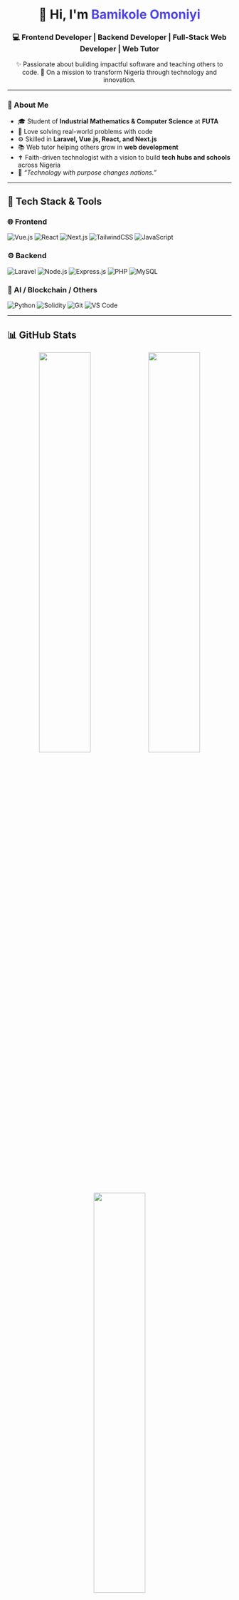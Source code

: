 <!-- Profile Header -->
<h1 align="center">👋 Hi, I'm <span style="color:#4F46E5;">Bamikole Omoniyi</span></h1>

<h3 align="center">
💻 Frontend Developer | Backend Developer | Full-Stack Web Developer | Web Tutor
</h3>

<p align="center">
✨ Passionate about building impactful software and teaching others to code.  
🚀 On a mission to transform Nigeria through technology and innovation.  
</p>

---

### 🧠 About Me
- 🎓 Student of **Industrial Mathematics & Computer Science** at **FUTA**
- 🧩 Love solving real-world problems with code
- ⚙️ Skilled in **Laravel, Vue.js, React, and Next.js**
- 📚 Web tutor helping others grow in **web development**
- ✝️ Faith-driven technologist with a vision to build **tech hubs and schools** across Nigeria
- 🎯 *“Technology with purpose changes nations.”*

---

## 🚀 Tech Stack & Tools

### 🌐 Frontend
![Vue.js](https://img.shields.io/badge/Vue.js-35495E?style=for-the-badge&logo=vue.js&logoColor=4FC08D)
![React](https://img.shields.io/badge/React-20232a?style=for-the-badge&logo=react&logoColor=61dafb)
![Next.js](https://img.shields.io/badge/Next.js-000000?style=for-the-badge&logo=nextdotjs&logoColor=white)
![TailwindCSS](https://img.shields.io/badge/TailwindCSS-38B2AC?style=for-the-badge&logo=tailwind-css&logoColor=white)
![JavaScript](https://img.shields.io/badge/JavaScript-F7E025?style=for-the-badge&logo=javascript&logoColor=black)

### ⚙️ Backend
![Laravel](https://img.shields.io/badge/Laravel-F9322C?style=for-the-badge&logo=laravel&logoColor=white)
![Node.js](https://img.shields.io/badge/Node.js-3C873A?style=for-the-badge&logo=node.js&logoColor=white)
![Express.js](https://img.shields.io/badge/Express.js-404D59?style=for-the-badge)
![PHP](https://img.shields.io/badge/PHP-787CB5?style=for-the-badge&logo=php&logoColor=white)
![MySQL](https://img.shields.io/badge/MySQL-00758F?style=for-the-badge&logo=mysql&logoColor=white)

### 🧠 AI / Blockchain / Others
![Python](https://img.shields.io/badge/Python-3670A0?style=for-the-badge&logo=python&logoColor=yellow)
![Solidity](https://img.shields.io/badge/Solidity-363636?style=for-the-badge&logo=solidity&logoColor=white)
![Git](https://img.shields.io/badge/Git-F05032?style=for-the-badge&logo=git&logoColor=white)
![VS Code](https://img.shields.io/badge/VS%20Code-007ACC?style=for-the-badge&logo=visualstudiocode&logoColor=white)

---

## 📊 GitHub Stats

<p align="center">
  <img width="48%" src="https://github-readme-stats.vercel.app/api?username=Bamikole-Omoniyi&show_icons=true&theme=tokyonight" />
  <img width="48%" src="https://github-readme-streak-stats.herokuapp.com/?user=Bamikole-Omoniyi&theme=tokyonight" />
</p>

<p align="center">
  <img width="48%" src="https://github-readme-stats.vercel.app/api/top-langs/?username=Bamikole-Omoniyi&layout=compact&theme=tokyonight" />
</p>

---

## 🧩 Featured Projects

- 🛒 **E-Commerce Platform** – Laravel + Vue + Inertia.js  
- 💼 **Escrowlance** – Decentralized Freelance Marketplace (Next.js + Solidity)  
- ✝️ **Christian Website** – Blogging, Reels & AI-powered Gospel platform  
